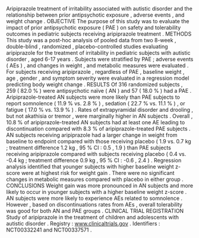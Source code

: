 Aripiprazole treatment of irritability associated with autistic disorder and the relationship between prior antipsychotic exposure , adverse events , and weight change . OBJECTIVE The purpose of this study was to evaluate the impact of prior antipsychotic exposure ( PAE ) on safety and tolerability outcomes in pediatric subjects receiving aripiprazole treatment . METHODS This study was a post-hoc analysis of pooled data from two 8-week , double-blind , randomized , placebo-controlled studies evaluating aripiprazole for the treatment of irritability in pediatric subjects with autistic disorder , aged 6-17 years . Subjects were stratified by PAE ; adverse events ( AEs ) , and changes in weight , and metabolic measures were evaluated . For subjects receiving aripiprazole , regardless of PAE , baseline weight , age , gender , and symptom severity were evaluated in a regression model predicting body weight change . RESULTS Of 316 randomized subjects , 259 ( 82.0 % ) were antipsychotic naïve ( AN ) and 57 ( 18.0 % ) had a PAE . Aripiprazole-treated AN subjects were more likely than PAE subjects to report somnolence ( 11.9 % vs. 2.8 % ) , sedation ( 22.7 % vs. 11.1 % ) , or fatigue ( 17.0 % vs. 13.9 % ) . Rates of extrapyramidal disorder and drooling , but not akathisia or tremor , were marginally higher in AN subjects . Overall , 10.8 % of aripiprazole-treated AN subjects had at least one AE leading to discontinuation compared with 8.3 % of aripiprazole-treated PAE subjects . AN subjects receiving aripiprazole had a larger change in weight from baseline to endpoint compared with those receiving placebo ( 1.9 vs. 0.7 kg ; treatment difference 1.2 kg , 95 % CI : 0.5 , 1.9 ) than PAE subjects receiving aripiprazole compared with subjects receiving placebo ( 0.4 vs. -0.4 kg ; treatment difference 0.9 kg , 95 % CI : -0.6 , 2.4 ) . Regression analysis identified that younger subjects with higher baseline weight z-score were at highest risk for weight gain . There were no significant changes in metabolic measures compared with placebo in either group . CONCLUSIONS Weight gain was more pronounced in AN subjects and more likely to occur in younger subjects with a higher baseline weight z-score . AN subjects were more likely to experience AEs related to somnolence . However , based on discontinuations rates from AEs , overall tolerability was good for both AN and PAE groups . CLINICAL TRIAL REGISTRATION Study of aripiprazole in the treatment of children and adolescents with autistic disorder . Registry : www.clinicaltrials.gov . Identifiers : NCT00332241 and NCT00337571 . 